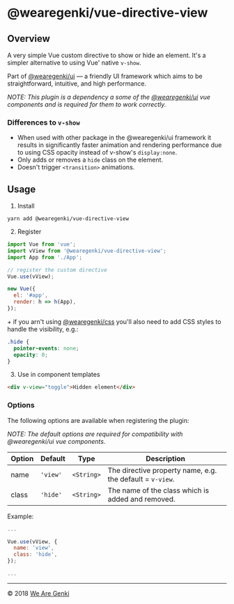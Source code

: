 <!-- markdownlint-disable MD029 -->

# @wearegenki/vue-directive-view

## Overview

A very simple Vue custom directive to show or hide an element. It's a simpler alternative to using Vue' native `v-show`.

Part of [@wearegenki/ui](https://github.com/WeAreGenki/ui) — a friendly UI framework which aims to be straightforward, intuitive, and high performance.

_NOTE: This plugin is a dependency a some of the [@wearegenki/ui](https://www.npmjs.com/package/@wearegenki/ui) vue components and is required for them to work correctly._

### Differences to `v-show`

* When used with other package in the @wearegenki/ui framework it results in significantly faster animation and rendering performance due to using CSS opacity instead of v-show's `display:none`.
* Only adds or removes a `hide` class on the element.
* Doesn't trigger `<transition>` animations.

## Usage

1. Install

```shell
yarn add @wearegenki/vue-directive-view
```

2. Register

```javascript
import Vue from 'vue';
import vView from '@wearegenki/vue-directive-view';
import App from './App';

// register the custom directive
Vue.use(vView);

new Vue({
  el: '#app',
  render: h => h(App),
});
```

\+ if you arn't using [@wearegenki/css](https://www.npmjs.com/package/@wearegenki/ui) you'll also need to add CSS styles to handle the visibility, e.g.:

```css
.hide {
  pointer-events: none;
  opacity: 0;
}
```

3. Use in component templates

```html
<div v-view="toggle">Hidden element</div>
```

### Options

The following options are available when registering the plugin:

_NOTE: The default options are required for compatibility with @wearegenki/ui vue components._

| Option | Default | Type | Description |
| --- | --- | --- | --- |
| name | `'view'` | `<String>` | The directive property name, e.g. the default = `v-view`. |
| class | `'hide'` | `<String>` | The name of the class which is added and removed. |

Example:

```javascript
...

Vue.use(vView, {
  name: 'view',
  class: 'hide',
});

...
```

-----

© 2018 [We Are Genki](https://wearegenki.com)
